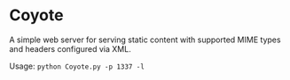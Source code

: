 # Coyote
A simple web server for serving static content with supported MIME types and headers configured via XML.

Usage: `python Coyote.py -p 1337 -l`
